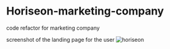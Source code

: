 # Horiseon-marketing-company
code refactor for marketing company

screenshot of the landing page for the user
![horiseon](https://user-images.githubusercontent.com/110278837/185309692-77b3685f-44e9-4bdc-b630-66699dc1a528.png)
